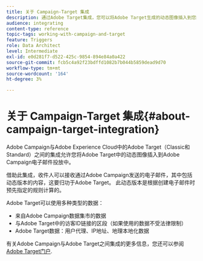 ```yaml
---
title: 关于 Campaign-Target 集成
description: 通过Adobe Target集成，您可以将Adobe Target生成的动态图像插入到您的Adobe Campaign消息中。
audience: integrating
content-type: reference
topic-tags: working-with-campaign-and-target
feature: Triggers
role: Data Architect
level: Intermediate
exl-id: e0d281f7-d522-425c-9854-894e84a0a422
source-git-commit: fcb5c4a92f23bdffd1082b7b044b5859dead9d70
workflow-type: tm+mt
source-wordcount: '164'
ht-degree: 3%

---
```


# 关于 Campaign-Target 集成{#about-campaign-target-integration}

Adobe Campaign与Adobe Experience Cloud中的Adobe Target（Classic和Standard）之间的集成允许您将Adobe Target中的动态图像插入到Adobe Campaign电子邮件投放中。

借助此集成，收件人可以接收通过Adobe Campaign发送的电子邮件，其中包括动态版本的内容，这要归功于Adobe Target。 此动态版本是根据创建电子邮件时预先指定的规则计算的。

Adobe Target可以使用多种类型的数据：

* 来自Adobe Campaign数据集市的数据
* 与Adobe Target中的访客ID链接的区段（如果使用的数据不受法律限制）
* Adobe Target数据：用户代理、IP地址、地理本地化数据

有关Adobe Campaign与Adobe Target之间集成的更多信息，您还可以参阅 [Adobe Target门户](https://experienceleague.adobe.com/docs/target/using/integrate/campaign-and-target.html).
